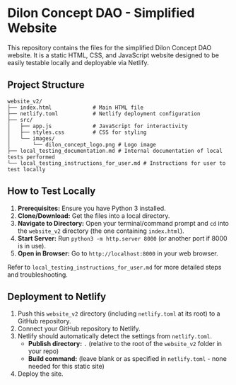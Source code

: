 # Dilon Concept DAO - Simplified Website

This repository contains the files for the simplified Dilon Concept DAO website. It is a static HTML, CSS, and JavaScript website designed to be easily testable locally and deployable via Netlify.

## Project Structure

```
website_v2/
├── index.html             # Main HTML file
├── netlify.toml           # Netlify deployment configuration
├── src/
│   ├── app.js             # JavaScript for interactivity
│   ├── styles.css         # CSS for styling
│   └── images/
│       └── dilon_concept_logo.png # Logo image
├── local_testing_documentation.md # Internal documentation of local tests performed
└── local_testing_instructions_for_user.md # Instructions for user to test locally
```

## How to Test Locally

1.  **Prerequisites:** Ensure you have Python 3 installed.
2.  **Clone/Download:** Get the files into a local directory.
3.  **Navigate to Directory:** Open your terminal/command prompt and `cd` into the `website_v2` directory (the one containing `index.html`).
4.  **Start Server:** Run `python3 -m http.server 8000` (or another port if 8000 is in use).
5.  **Open in Browser:** Go to `http://localhost:8000` in your web browser.

Refer to `local_testing_instructions_for_user.md` for more detailed steps and troubleshooting.

## Deployment to Netlify

1.  Push this `website_v2` directory (including `netlify.toml` at its root) to a GitHub repository.
2.  Connect your GitHub repository to Netlify.
3.  Netlify should automatically detect the settings from `netlify.toml`.
    *   **Publish directory:** `.` (relative to the root of the `website_v2` folder in your repo)
    *   **Build command:** (leave blank or as specified in `netlify.toml` - none needed for this static site)
4.  Deploy the site.

